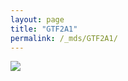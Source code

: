 ```yaml
---
layout: page
title: "GTF2A1"
permalink: /_mds/GTF2A1/
---
```


![](../../algns0/5HSAA047177_aln_report.png?raw=true)